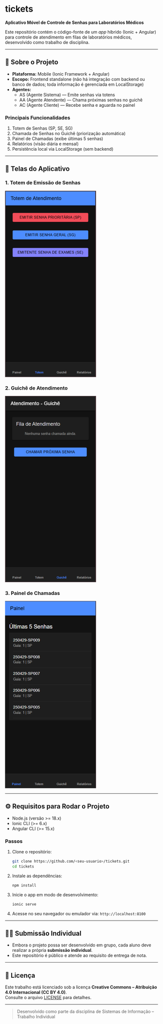 # tickets

**Aplicativo Móvel de Controle de Senhas para Laboratórios Médicos**

Este repositório contém o código-fonte de um _app_ híbrido (Ionic + Angular) para controle de atendimento em filas de laboratórios médicos, desenvolvido como trabalho de disciplina.

---

## 📱 Sobre o Projeto

- **Plataforma:** Mobile (Ionic Framework + Angular)
- **Escopo:** Frontend standalone (não há integração com backend ou banco de dados; toda informação é gerenciada em LocalStorage)
- **Agentes:**  
  - AS (Agente Sistema) — Emite senhas via totens  
  - AA (Agente Atendente) — Chama próximas senhas no guichê  
  - AC (Agente Cliente) — Recebe senha e aguarda no painel  

### Principais Funcionalidades

1. Totem de Senhas (SP, SE, SG)
2. Chamada de Senhas no Guichê (priorização automática)
3. Painel de Chamadas (exibe últimas 5 senhas)
4. Relatórios (visão diária e mensal)
5. Persistência local via LocalStorage (sem backend)

---

## 🎨 Telas do Aplicativo

### 1. Totem de Emissão de Senhas
<img src="sistema-de-atendimento/.github/screenshots/totem.png" alt="Totem de Emissão" width="300" />

### 2. Guichê de Atendimento
<img src="sistema-de-atendimento/.github/screenshots/guiche.png" alt="Guichê de Atendimento" width="300" />

### 3. Painel de Chamadas
<img src="sistema-de-atendimento/.github/screenshots/painel.png" alt="Painel de Chamadas" width="300" />

---

## ⚙️ Requisitos para Rodar o Projeto

- Node.js (versão >= 18.x)  
- Ionic CLI (>= 6.x)  
- Angular CLI (>= 15.x)  

### Passos

1. Clone o repositório:
   ```bash
   git clone https://github.com/<seu-usuario>/tickets.git
   cd tickets
   ```
2. Instale as dependências:
   ```bash
   npm install
   ```
3. Inicie o app em modo de desenvolvimento:
   ```bash
   ionic serve
   ```
4. Acesse no seu navegador ou emulador via: `http://localhost:8100`

---

## 👨‍💻 Submissão Individual

- Embora o projeto possa ser desenvolvido em grupo, cada aluno deve realizar a própria **submissão individual**.
- Este repositório é público e atende ao requisito de entrega de nota.

---

## 📄 Licença

Este trabalho está licenciado sob a licença **Creative Commons – Atribuição 4.0 Internacional (CC BY 4.0)**.  
Consulte o arquivo [LICENSE](LICENSE) para detalhes.

---

> Desenvolvido como parte da disciplina de Sistemas de Informação – Trabalho Individual

